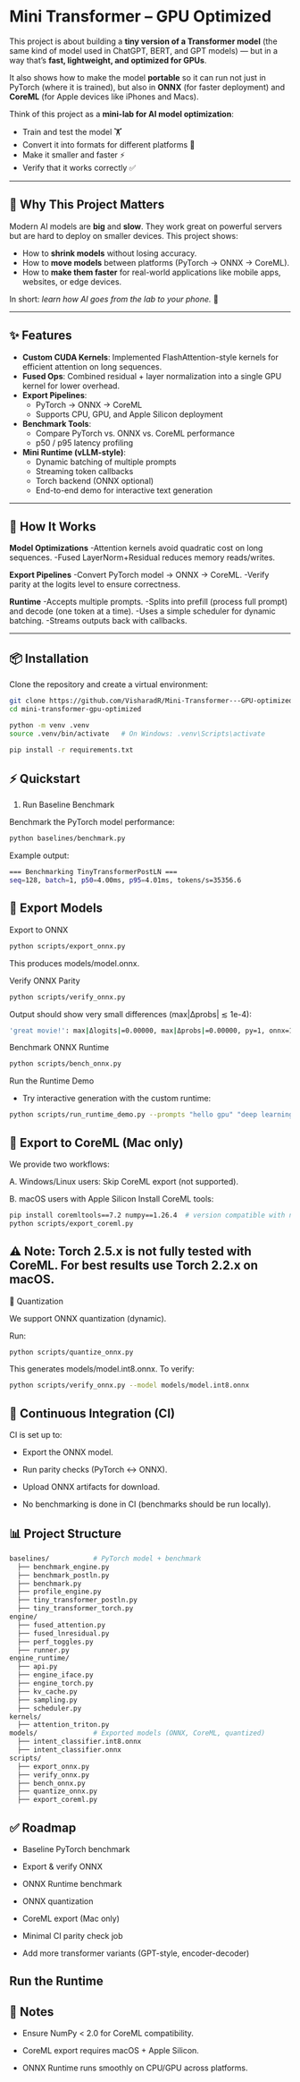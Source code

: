 # Mini Transformer – GPU Optimized


This project is about building a **tiny version of a Transformer model** (the same kind of model used in ChatGPT, BERT, and GPT models) — but in a way that’s **fast, lightweight, and optimized for GPUs**.  

It also shows how to make the model **portable** so it can run not just in PyTorch (where it is trained), but also in **ONNX** (for faster deployment) and **CoreML** (for Apple devices like iPhones and Macs).  

Think of this project as a **mini-lab for AI model optimization**:  
- Train and test the model 🏋️  
- Convert it into formats for different platforms 🔄  
- Make it smaller and faster ⚡  
- Verify that it works correctly ✅  

---

## 🌟 Why This Project Matters  

Modern AI models are **big** and **slow**. They work great on powerful servers but are hard to deploy on smaller devices. This project shows:  

- How to **shrink models** without losing accuracy.  
- How to **move models** between platforms (PyTorch → ONNX → CoreML).  
- How to **make them faster** for real-world applications like mobile apps, websites, or edge devices.  

In short: *learn how AI goes from the lab to your phone.* 📱  

---

## ✨ Features

- **Custom CUDA Kernels**: Implemented FlashAttention-style kernels for efficient attention on long sequences.
- **Fused Ops**: Combined residual + layer normalization into a single GPU kernel for lower overhead.
- **Export Pipelines**:
  - PyTorch → ONNX → CoreML
  - Supports CPU, GPU, and Apple Silicon deployment
- **Benchmark Tools**:
  - Compare PyTorch vs. ONNX vs. CoreML performance
  - p50 / p95 latency profiling
- **Mini Runtime (vLLM-style)**:
  - Dynamic batching of multiple prompts
  - Streaming token callbacks
  - Torch backend (ONNX optional)
  - End-to-end demo for interactive text generation

---

## 🧩 How It Works

**Model Optimizations**
-Attention kernels avoid quadratic cost on long sequences.
-Fused LayerNorm+Residual reduces memory reads/writes.

**Export Pipelines**
-Convert PyTorch model → ONNX → CoreML.
-Verify parity at the logits level to ensure correctness.

**Runtime**
-Accepts multiple prompts.
-Splits into prefill (process full prompt) and decode (one token at a time).
-Uses a simple scheduler for dynamic batching.
-Streams outputs back with callbacks.

---

## 📦 Installation

Clone the repository and create a virtual environment:
```bash
git clone https://github.com/VisharadR/Mini-Transformer---GPU-optimized.git
cd mini-transformer-gpu-optimized
```
```bash
python -m venv .venv
source .venv/bin/activate   # On Windows: .venv\Scripts\activate

pip install -r requirements.txt 
```
## ⚡ Quickstart
1. Run Baseline Benchmark

Benchmark the PyTorch model performance:
```bash
python baselines/benchmark.py
```

Example output:
```bash
=== Benchmarking TinyTransformerPostLN ===
seq=128, batch=1, p50=4.00ms, p95=4.01ms, tokens/s=35356.6
```

## 🔄 Export Models

Export to ONNX
```bash
python scripts/export_onnx.py
```

This produces models/model.onnx.

Verify ONNX Parity
```bash
python scripts/verify_onnx.py
```

Output should show very small differences (max|Δprobs| ≲ 1e-4):
```bash
'great movie!': max|Δlogits|=0.00000, max|Δprobs|=0.00000, py=1, onnx=1
```
Benchmark ONNX Runtime
```bash
python scripts/bench_onnx.py
```

Run the Runtime Demo
- Try interactive generation with the custom runtime:
```bash
python scripts/run_runtime_demo.py --prompts "hello gpu" "deep learning" --max_new 12
```

## 🍏 Export to CoreML (Mac only)

We provide two workflows:

A. Windows/Linux users: Skip CoreML export (not supported).

B. macOS users with Apple Silicon
Install CoreML tools:
```bash
pip install coremltools==7.2 numpy==1.26.4  # version compatible with numpy<2.0
python scripts/export_coreml.py
```

## ⚠️ Note: Torch 2.5.x is not fully tested with CoreML. For best results use Torch 2.2.x on macOS.


🔧 Quantization

We support ONNX quantization (dynamic).

Run:
```bash
python scripts/quantize_onnx.py
```

This generates models/model.int8.onnx.
To verify:
```bash
python scripts/verify_onnx.py --model models/model.int8.onnx
```
## 🧪 Continuous Integration (CI)

CI is set up to:

- Export the ONNX model.

- Run parity checks (PyTorch ↔ ONNX).

- Upload ONNX artifacts for download.

- No benchmarking is done in CI (benchmarks should be run locally).

## 📊 Project Structure
```bash
baselines/           # PyTorch model + benchmark
  ├── benchmark_engine.py
  ├── benchmark_postln.py
  ├── benchmark.py
  ├── profile_engine.py
  ├── tiny_transformer_postln.py
  ├── tiny_transformer_torch.py
engine/
  ├── fused_attention.py
  ├── fused_lnresidual.py
  ├── perf_toggles.py
  ├── runner.py
engine_runtime/
  ├── api.py
  ├── engine_iface.py
  ├── engine_torch.py
  ├── kv_cache.py
  ├── sampling.py
  ├── scheduler.py
kernels/
  ├── attention_triton.py
models/              # Exported models (ONNX, CoreML, quantized)
  ├── intent_classifier.int8.onnx
  ├── intent_classifier.onnx
scripts/
  ├── export_onnx.py
  ├── verify_onnx.py
  ├── bench_onnx.py
  ├── quantize_onnx.py
  ├── export_coreml.py 
```
## ✅ Roadmap

- Baseline PyTorch benchmark

- Export & verify ONNX

- ONNX Runtime benchmark

- ONNX quantization

- CoreML export (Mac only)

- Minimal CI parity check job

- Add more transformer variants (GPT-style, encoder-decoder)

## Run the Runtime

## 📌 Notes

- Ensure NumPy < 2.0 for CoreML compatibility.

- CoreML export requires macOS + Apple Silicon.

- ONNX Runtime runs smoothly on CPU/GPU across platforms.
